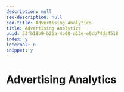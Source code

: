 ```yaml
---
description: null
seo-description: null
seo-title: Advertising Analytics
title: Advertising Analytics
uuid: 53fb18b9-b26a-4b00-a13e-e0cb74da4518
index: y
internal: n
snippet: y
---
```


# Advertising Analytics

